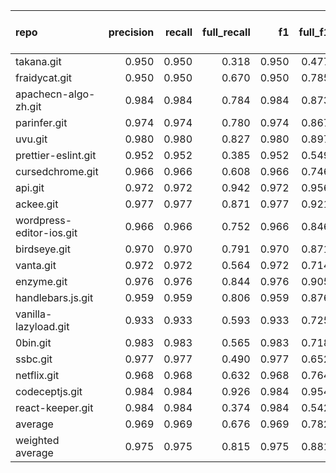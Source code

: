 | repo                     |   precision |   recall |   full_recall |    f1 |   full_f1 |   ppcr |   support |   full_support |   Rules Number |   Average Rule Len |
|:-------------------------|------------:|---------:|--------------:|------:|----------:|-------:|----------:|---------------:|---------------:|-------------------:|
| takana.git               |       0.950 |    0.950 |         0.318 | 0.950 |     0.477 |  0.335 |       258 |            770 |              5 |                4.4 |
| fraidycat.git            |       0.950 |    0.950 |         0.670 | 0.950 |     0.785 |  0.705 |     16700 |          23690 |             75 |                7.3 |
| apachecn-algo-zh.git     |       0.984 |    0.984 |         0.784 | 0.984 |     0.873 |  0.797 |      3880 |           4867 |              4 |                3.8 |
| parinfer.git             |       0.974 |    0.974 |         0.780 | 0.974 |     0.867 |  0.801 |     22674 |          28299 |             13 |                5.7 |
| uvu.git                  |       0.980 |    0.980 |         0.827 | 0.980 |     0.897 |  0.844 |     23545 |          27905 |             17 |                7.1 |
| prettier-eslint.git      |       0.952 |    0.952 |         0.385 | 0.952 |     0.549 |  0.405 |      3182 |           7858 |              7 |                4.0 |
| cursedchrome.git         |       0.966 |    0.966 |         0.608 | 0.966 |     0.746 |  0.629 |     17175 |          27301 |             11 |                5.4 |
| api.git                  |       0.972 |    0.972 |         0.942 | 0.972 |     0.956 |  0.969 |     70734 |          72979 |            237 |                8.9 |
| ackee.git                |       0.977 |    0.977 |         0.871 | 0.977 |     0.921 |  0.892 |     55793 |          62568 |             24 |                8.2 |
| wordpress-editor-ios.git |       0.966 |    0.966 |         0.752 | 0.966 |     0.846 |  0.778 |     50031 |          64272 |             55 |                8.0 |
| birdseye.git             |       0.970 |    0.970 |         0.791 | 0.970 |     0.871 |  0.816 |      9907 |          12147 |             64 |                4.8 |
| vanta.git                |       0.972 |    0.972 |         0.564 | 0.972 |     0.714 |  0.580 |     13172 |          22715 |              8 |                5.1 |
| enzyme.git               |       0.976 |    0.976 |         0.844 | 0.976 |     0.905 |  0.865 |     31355 |          36254 |             20 |                7.1 |
| handlebars.js.git        |       0.959 |    0.959 |         0.806 | 0.959 |     0.876 |  0.840 |     59837 |          71273 |             94 |                9.7 |
| vanilla-lazyload.git     |       0.933 |    0.933 |         0.593 | 0.933 |     0.725 |  0.636 |      4359 |           6854 |             25 |                5.7 |
| 0bin.git                 |       0.983 |    0.983 |         0.565 | 0.983 |     0.718 |  0.575 |     12693 |          22064 |             12 |                5.6 |
| ssbc.git                 |       0.977 |    0.977 |         0.490 | 0.977 |     0.652 |  0.501 |      2708 |           5405 |              5 |                3.4 |
| netflix.git              |       0.968 |    0.968 |         0.632 | 0.968 |     0.764 |  0.652 |     11699 |          17931 |             13 |                7.3 |
| codeceptjs.git           |       0.984 |    0.984 |         0.926 | 0.984 |     0.954 |  0.941 |    240053 |         255073 |            154 |               10.4 |
| react-keeper.git         |       0.984 |    0.984 |         0.374 | 0.984 |     0.542 |  0.380 |      4586 |          12077 |              7 |                4.0 |
| average                  |       0.969 |    0.969 |         0.676 | 0.969 |     0.782 |  0.697 |     32717 |          39115 |             42 |                6.3 |
| weighted average         |       0.975 |    0.975 |         0.815 | 0.975 |     0.881 |  0.859 |           |                |                |                    |